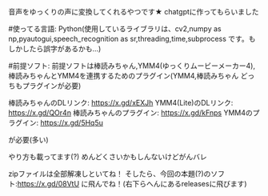 音声をゆっくりの声に変換してくれるやつです★
chatgptに作ってもらいました

#使ってる言語:
Python(使用しているライブラリは、cv2,numpy as np,pyautogui,speech_recognition as sr,threading,time,subprocess です。もしかしたら誤字があるかも...)

#前提ソフト:
前提ソフトは棒読みちゃん,YMM4(ゆっくりムービーメーカー4),棒読みちゃんとYMM4を連携するためのプラグイン(YMM4,棒読みちゃん どっちもプラグインが必要)

棒読みちゃんのDLリンク:
https://x.gd/xEXJh
YMM4(Lite)のDLリンク:
https://x.gd/QOr4n
棒読みちゃんのプラグイン:
https://x.gd/kFnps
YMM4のプラグイン:
https://x.gd/5Hq5u

が必要(多い)

やり方も載ってます(?)
めんどくさいかもしんないけどがんバレ

zipファイルは全部解凍しといてね！
そしたら、今回の本題(?)のソフト:https://x.gd/08VtU
に飛んでね！(右下らへんにあるreleasesに飛びます)

